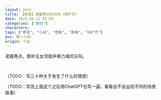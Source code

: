 ```yaml
---
layout: post
title: 【练笔】凌晨两点的尖叫（待扩充）
date: 2023-04-22 02:03
categories: ["原创"]
characters: 
tags: ["练笔", "小说", "想象", "故事", "待扩充"]
pov: 第一人称
origin: 个站
---
```


凌晨两点，我听见女邻居声嘶力竭的尖叫。

<br>

（TODO：写三十种关于发生了什么的猜想）

（TODO：写完上面这个之后用ChatGPT也写一遍，看看会不会出现不同的场景故事）
